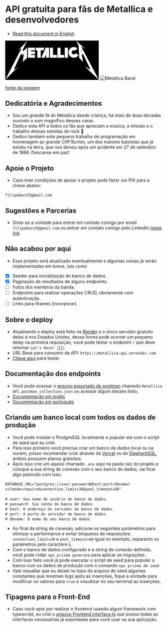 # API gratuita para fãs de Metallica e desenvolvedores

- [Read this document in English](https://github.com/Filipe-Bacof/metallica-api/blob/main/README-EN.md)

<img src="./metallica-logo.png" alt="Metallica Logo" width="300">
<img src="https://rollingstone.uol.com.br/media/_versions/metallica_ross_halfin_rs_brasil_widelg.jpg" alt="Metallica Band" width="300">

<a href="https://rollingstone.uol.com.br/artigo/trinta-anos-do-album-preto-metallica-no-topo-do-mundo/" target="_blank">fonte da imagem</a>

## Dedicatória e Agradecimentos

- Sou um grande fã do Metallica desde criança, há mais de duas décadas ouvindo o som magnífico desses caras.
- Dedico esta API a todos os fãs que apreciam a música, a missão e o trabalho dessas estrelas do rock 🤘
- Dedico também este pequeno trabalho de programação em homenagem ao grande Cliff Burton, um dos maiores baixistas que já existiu na terra, que nos deixou após um acidente em 27 de setembro de 1986. Descanse em paz!

## Apoie o Projeto

- Caso tiver condições de apoiar o projeto pode fazer um PIX para a chave abaixo:

```
filipebacof@gmail.com
```

## Sugestões e Parcerias

- Sinta-se a vontade para entrar em contato comigo por email `filipebacof@gmail.com` ou entrar em contato comigo pelo LinkedIn [neste link](https://www.linkedin.com/in/filipe-bacof/)

## Não acabou por aqui

- Esse projeto será atualizado eventualmente e algumas coisas já serão implementadas em breve, tais como
- [x] Seeder para inicialização do banco de dados.
- [x] Paginação de resultados de alguns endpoints.
- [ ] Fotos dos membros da banda.
- [ ] Endpoints para realizar operações CRUD, obviamente com autenticação.
- [ ] Links para iframes (incorporar).

## Sobre o deploy

- Atualmente o deploy está feito na [Render](https://render.com/) e o único servidor gratuito deles é nos Estados Unidos, dessa forma pode ocorrer um pequeno delay na primeira requisição, você pode testar o endpoint `/` que deve retornar `Let's Rock! 🤘😎🔥`.
- URL Base para consumo da API: `https://metallica-api.onrender.com`
- [Clique aqui](https://metallica-api.onrender.com/) para testar.

## Documentação dos endpoints

- Você pode acessar o [arquivo exportado do postman](https://github.com/Filipe-Bacof/metallica-api/blob/main/Metallica%20API.postman_collection.json) chamado `Metallica API.postman_collection.json` ou acessar algum desses links:
- [Documentação em inglês](https://github.com/Filipe-Bacof/metallica-api/blob/main/Documentation.md)
- [Documentação em português](https://github.com/Filipe-Bacof/metallica-api/blob/main/Documentação.md)

## Criando um banco local com todos os dados de produção

- Você pode instalar o PostgreSQL localmente e popular ele com o script de seed que eu criei.
- Para isso primeiro você precisa criar um banco de dados local ou na nuvem, posso recomendar criar através da [Vercel](https://vercel.com/docs/storage/vercel-postgres) ou do [ElephantSQL](https://www.elephantsql.com/index.html), ambos possuem planos gratuitos.
- Após isso crie um aquivo chamado `.env` aqui na pasta raiz do projeto e coloque a sua string de conexão com o seu banco de dados, vai ficar algo parecido com isso:

```
DATABASE_URL="postgres://user:password@host:port/dbname?sslmode=require&connection_limit=30&pool_timeout=60"

# user: Seu nome de usuário do banco de dados.
# password: Sua senha do banco de dados.
# host: O endereço do servidor do banco de dados.
# port: A porta do servidor do banco de dados.
# dbname: O nome do seu banco de dados.
```

- Ao final da string de conexão, adicione os seguintes parâmetros para otimizar a performance e evitar bloqueios de requisições: `connection_limit=30` e `pool_timeout=60` igual no exemplo, separanto os parâmetros pelo caractere `&`.
- Com o banco de dados configurado e a string de conexão definida, você pode rodar `npx prisma generate` para aplicar as migrações.
- Com isso feito você já pode executar o script de seed para popular o banco com os dados de produção com o comando `npx prisma db seed`
- Vale ressaltar que eu deixei no topo do arquivo de seed algumas constantes que mostram logs após as inserções, fique a vontade para modificar os valores para `true` e visualizar no seu terminal as inserções.

## Tipagens para o Front-End

- Caso você opte por realizar o frontend usando algum framework com typescript, eu criei o [arquivo Frontend.interface.ts](https://github.com/Filipe-Bacof/metallica-api/blob/main/src/interfaces/Frontend.interface.ts) que possui todas as interfaces necessárias já exportadas para você usar na sua aplicação.
